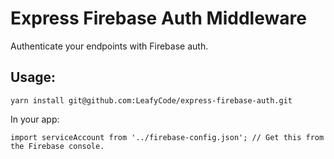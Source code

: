 # Express Firebase Auth Middleware

Authenticate your endpoints with Firebase auth.

## Usage:

```
yarn install git@github.com:LeafyCode/express-firebase-auth.git
```

In your app:

```
import serviceAccount from '../firebase-config.json'; // Get this from the Firebase console.

```
